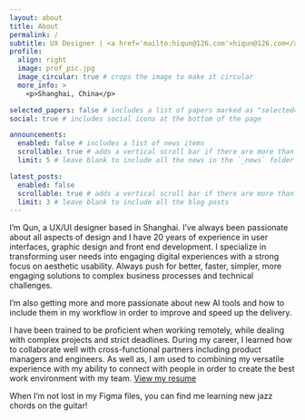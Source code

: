 ```yaml
---
layout: about
title: About
permalink: /
subtitle: UX Designer | <a href='mailto:hiqun@126.com'>hiqun@126.com</a> | 15795095790
profile:
  align: right
  image: prof_pic.jpg
  image_circular: true # crops the image to make it circular
  more_info: >
    <p>Shanghai, China</p>

selected_papers: false # includes a list of papers marked as "selected={true}"
social: true # includes social icons at the bottom of the page

announcements:
  enabled: false # includes a list of news items
  scrollable: true # adds a vertical scroll bar if there are more than 3 news items
  limit: 5 # leave blank to include all the news in the `_news` folder

latest_posts:
  enabled: false
  scrollable: true # adds a vertical scroll bar if there are more than 3 new posts items
  limit: 3 # leave blank to include all the blog posts
---
```


I’m Qun, a UX/UI designer based in Shanghai. I’ve always been passionate about all aspects of design and I have 20 years of experience in user interfaces, graphic design and front end development. I specialize in transforming user needs into engaging digital experiences with a strong focus on aesthetic usability. Always push for better, faster, simpler, more engaging solutions to complex business processes and technical challenges.

I’m also getting more and more passionate about new AI tools and how to include them in my workflow in order to improve and speed up the delivery. 

I have been trained to be proficient when working remotely, while dealing with complex projects and strict deadlines. During my career, I learned how to collaborate well with cross-functional partners including product managers and engineers. As well as, I am used to combining my versatile experience with my ability to connect with people in order to create the best work environment with my team. [View my resume](/assets/pdf/ZhangQun-CV-15795095790.pdf)

When I’m not lost in my Figma files, you can find me learning new jazz chords on the guitar!
